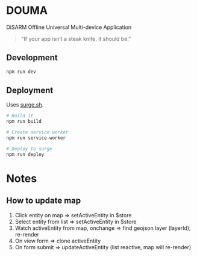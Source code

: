 # DOUMA

DiSARM Offline Universal Multi-device Application

> "If your app isn’t a steak knife, it should be."

## Development

``` bash
npm run dev
```


## Deployment

Uses [surge.sh](http://surge.sh).

``` bash
# Build it
npm run build 

# Create service worker
npm run service-worker 

# Deploy to surge
npm run deploy 
```

# Notes

## How to update map

1. Click entity on map => setActiveEntity in $store
2. Select entity from list => setActiveEntity in $store
3. Watch activeEntity from map, onchange => find geojson layer (layerId), re-render
4. On view form => clone activeEntity
5. On form submit => updateActiveEntity (list reactive, map will re-render)
